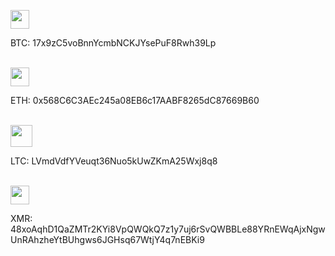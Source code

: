 <img src="https://ik.imagekit.io/pwnage/img/download__3__mA1hezw7V.png" width="30" height="30"></img><br><p>BTC: 17x9zC5voBnnYcmbNCKJYsePuF8Rwh39Lp</p>
</br>
<img src="https://ik.imagekit.io/pwnage/img/download__5__yeQz-bHBHH.png" width="30" height="30"></img><br><p>ETH: 0x568C6C3AEc245a08EB6c17AABF8265dC87669B60</p></br>
<img src="https://ik.imagekit.io/pwnage/img/download__6__MJ-ND1_enM.png" width="35" height="35"></img><br><p>LTC: LVmdVdfYVeuqt36Nuo5kUwZKmA25Wxj8q8</p>
</br>
<img src="https://ik.imagekit.io/pwnage/img/download__8__vI-GoSGb7.png" width="30" height="30"></img><br><p>XMR: 48xoAqhD1QaZMTr2KYi8VpQWQkQ7z1y7uj6rSvQWBBLe88YRnEWqAjxNgwUnRAhzheYtBUhgws6JGHsq67WtjY4q7nEBKi9</p></br>
